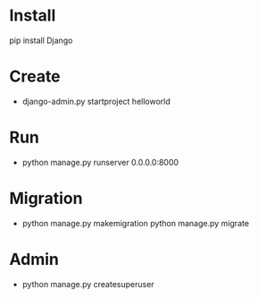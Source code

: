 # Install
pip install Django
# Create
* django-admin.py startproject helloworld
# Run
* python manage.py runserver 0.0.0.0:8000
# Migration
* python manage.py makemigration <app>
  python manage.py migrate
# Admin
* python manage.py createsuperuser
